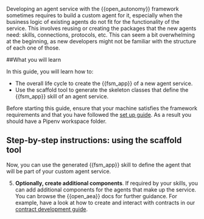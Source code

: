 Developing an agent service with the {{open_autonomy}} framework sometimes requires to build a custom agent for it, especially when the business logic of existing agents do not fit for the functionality of the service. This involves reusing or creating the packages that the new agents need: skills, connections, protocols, etc. This can seem a bit overwhelming at the beginning, as new developers might not be familiar with the structure of each one of those.


##What you will learn

In this guide, you will learn how to:

- The overall life cycle to create the {{fsm_app}} of a new agent service.
- Use the scaffold tool to generate the skeleton classes that define the {{fsm_app}} skill of an agent service.


Before starting this guide, ensure that your machine satisfies the framework requirements and that you have followed the [set up guide](./set_up.md). As a result you should have a Pipenv workspace folder.

## Step-by-step instructions: using the scaffold tool


Now, you can use the generated {{fsm_app}} skill to define the agent that will be part of your custom agent service.



5. **Optionally, create additional components**. If required by your skills, you can add additional components for the agents that make up the service. You can browse the {{open_aea}} docs for further guidance. For example, have a look at how to create and interact with contracts in our [contract development guide](https://open-aea.docs.autonolas.tech/creating-contracts/).
